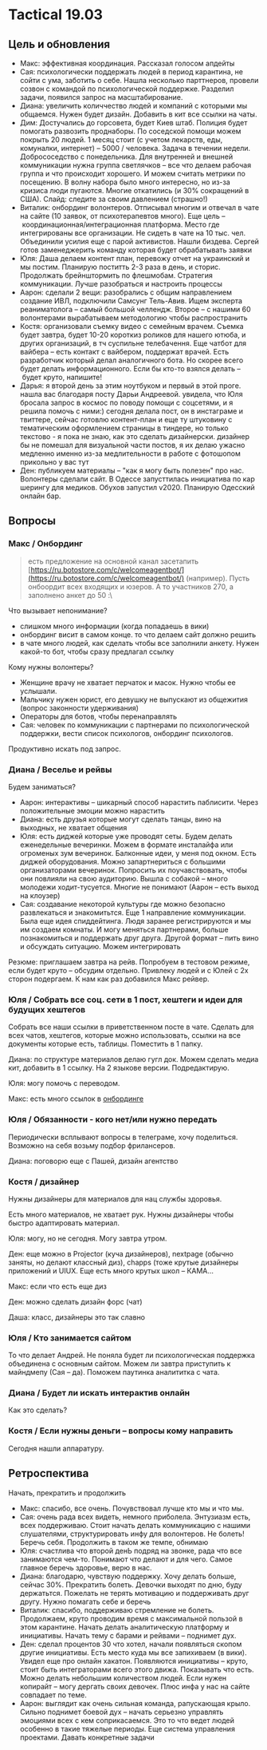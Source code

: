 # Tactical 19.03

## Цель и обновления

* Макс: эффективная координация. Рассказал голосом апдейты
* Сая: психологически поддержать людей в период карантина, не сойти с ума, заботить о себе. Нашла несколько парттнеров, провели созвон с командой по психологической поддержке. Разделил задачи, появился запрос на масштабирование. 
* Диана: увеличить количчество людей и компаний с которыми мы общаемся. Нужен будет дизайн. Добавить в кит все ссылки на чаты. 
* Дим: Достучались до горсовета, будет Киев штаб. Полиция будет помогать развозить проднаборы. По соседской помощи можем покрыть 20 людей. 1 месяц стоит \(с учетом лекарств, еды, комуналки, интернет\) – 5000 / человека. Задача в течении недели. Добрососедство с понедельника. Для внутренней и внешней коммуникации нужна группа светлячков – все что делаем рабочая группа и что происходит хорошего. И можем считать метрики по посещению. В волну набора было много интересно, но из-за кризиса люди пугаются. Многие откатились \(и 30% сокращений в США\). Слайд: следите за своим давлением \(страшно!\)
* Виталик: онбординг волонтеров. Отписывал многим и отвечал в чате на сайте \(10 заявок, от психотерапевтов много\). Еще цель – координационная/интеграционная платформа. Место где интегрированы все организации. Не сидеть в чате на 10 тыс. чел. Объединили усилия еще с парой активистов. Нашли биздева. Сергей готов заменеджерить команду которая будет обрабатывать заявки
* Юля: Даша делаем контент план, перевожу отчет на украинский и мы постим. Планирую поститть 2-3 раза в день, и сторис. Продолжать брейнштормить по флешмобам. Стратегия коммуникации. Лучше разобраться и настроить процессы
* Аарон: сделали 2 вещи: разобрались с общим направлением создание ИВЛ, подключили Самсунг Тель-Авив. Ищем эксперта реаниматолога – самый большой челлендж. Второе – с нашими 60 волонтерами вырабатываем методологию чтобы распространить
* Костя: организовали съемку видео с семейным врачем. Съемка будет завтра, будет 10-20 короткиз роликов для нашего ютюба, и других организаций, в тч суспильне телебачення. Еще чатбот для вайбера – есть контакт с вайбером, поддержат врачей. Есть разработчик который делал аналогичного бота. Но скорее всего будет делать информационного. Если бы кто-то взялся делать – будет круто, напишите!
* Дарья: я второй день за этим ноутбуком и первый в этой проге. нашла вас благодаря посту Дарьи Андреевой. увидела, что Юля бросала запрос в космос по поводу помощи с соцсетями, и я решила помочь с ними:\) сегодня делала пост, он в инстаграме и твиттере, сейчас готовлю контент-план и еще ту штуковину с тематическим оформлением страницы в тиндере, но только текстово - я пока не знаю, как это сделать дизайнерски. дизайнер бы не помешал для визуальной части постов, я их делаю ужасно медленно именно из-за медлительности в работе с фотошопом прикольно у вас тут
* Ден: публикуем материалы – "как я могу быть полезен" про нас. Волонтеры сделали сайт. В Одессе запусттилась инициатива по кар шерингу для медиков. Обухов запустил v2020. Планирую Одесский онлайн бар.

## Вопросы

### Макс / Онбординг

> есть предложение на основной канал засетапить [https://ru.botostore.com/c/welcomeagentbot/](https://ru.botostore.com/c/welcomeagentbot/) \(например\). Пусть онбоордит всех входящих и юзеров. А то участников 270, а заполнено анкет до 50 :\

Что вызывает непонимание?

* слишком много информации \(когда попадаешь в вики\)
* онбординг висит в самом конце. то что делаем сайт должно решить
* в чате много людей, как сделать чтобы все заполнили анкету. Нужен какой-то бот, чтобы сразу предлагал ссылку

Кому нужны волонтеры?

* Женщине врачу не хватает перчаток и масок. Нужно чтобы ее услышали.
* Мальчику нужен юрист, его девушку не выпускают из общежития \(вопрос законности удерживания\)
* Операторы для ботов, чтобы перенаправлять
* Сая: человек по коммуникации с партнерами по психологической поддержки, вести список психологов, онбординг психологов.

Продуктивно искать под запрос.

### Диана / Веселье и рейвы

Будем заниматься?

* Аарон: интерактивы – шикарный способ нарастить паблисити. Через положительные эмоции можно нарастить
* Диана: есть друзья которые могут сделать танцы, вино на выходных, не хватает общения
* Юля: есть диджей которые уже проводят сеты. Будем делать еженедельные вечеринки. Можем в формате инсталайфа или огроменых зум вечеринок. Балконные идеи, у меня под окном. Есть диджей оборудования. Можно запартнериться с большими организаторами вечеринок. Попросить их поучавствовать, чтобы они повлияли на свою аудиторию. Вышла с собакой – много молодежи ходит-тусуется. Многие не понимают \(Аарон – есть выход на клоузер\)
* Сая: создавание некоторой культуры где можно безопасно развлекаться и знакомитьтся. Еще 1 направление коммуникации. Была еще идея спиддейтинга. Людя заранее регистрируются и мы им создаем комнаты. И могу меняться партнерами, больше познакомиться и поддержать друг друга. Другой формат – пить вино и обсуждать ситуацию. Можем интегрировать

Резюме: приглашаем завтра на рейв. Попробуем в тестовом режиме, если будет круто – обсудим отдельно.  Привлеку людей и с Юлей с 2х сторон подергаем. К нам как раз добавился Макс рейвер.

### Юля / Собрать все соц. сети в 1 пост, хештеги и идеи для будущих хештегов

Собрать все наши ссылки в приветственном посте в чате. Сделать для всех чатов, хештегов, которые можно использовать, ссылки на все документы которые есть, таблицы. Поместить в 1 папку.

Диана: по структуре материалов делаю гугл док. Можем сделать медиа кит, добавить в 1 ссылку. На 2 языкове версии. Подредактирую.

Юля: могу помочь с переводом.

Макс: есть много ссылок в [онбординге]()

### Юля / Обязанности - кого нет/или нужно передать

Периодически всплывают вопросы в телеграме, хочу поделиться. Возможно на себя возьму подбор фрилансеров. 

Диана: поговорю еще с Пашей, дизайн агентство

### Костя / дизайнер

Нужны дизайнеры для материалов для нац службы здоровья. 

Есть много материалов, не хватает рук. Нужны дизайнеры чтобы быстро адаптировать материал. 

Юля: могу, но не сегодня. Могу завтра утром.

Ден: еще можно в Projector \(куча дизайнеров\), nextpage \(обычно заняты, но делают классный диз\), chapps \(тоже крутые дизайнеры приложений и UIUX. Еще есть много крутых школ – КАМА... 

Макс: если что есть еще диз

Ден: можно сделать дизайн форс \(чат\)

Даша: класс, дизайнеры это так славно

### Юля / Кто занимается сайтом

То что делает Андрей. Не поняла будет ли психологическая поддержка объединена с основным сайтом. Можем ли завтра приступить к майндмепу \(Сая – да\). Поможем паутинка аналититка с чата.

### Диана / Будет ли искать интерактив онлайн

Как это сделать?

### Костя / Если нужны деньги – вопросы кому направить

Сегодня нашли аппаратуру. 

### 

## Ретроспектива

Начать, прекратить и продолжить

* Макс: спасибо, все очень. Почувствовал лучше кто мы и что мы.
* Сая: очень рада всех видеть, немного приболела. Энтузиазм есть, всех поддерживаю. Стоит начать делать коммуникацию с нашими слушателями, структурировать инфу для волонтеров. Не болеть! Беречь себя. Продолжить в таком же темпе, обнимаю
* Юля: счастлива что второй денЬ подряд на звонке, рада что все занимаются чем-то. Понимают что делают и для чего. Самое главное беречь здоровье, верю в нас.
* Диана: благодарю, чувствую поддержку. Хочу делать больше, сейчас 30%. Прекратить болеть. Девочки выходят по дню, буду держатьтся. Пожелать не терять мотивацию и поддерживать друг другу. Нужно помагать себе и беречь
* Виталик: спасибо, поддерживаю стремление не болеть. Продолжаем, круто проводим время с максимальной пользой в этом карантине. Начать делать аналитическую платформу и инициативы. Начать тему с барами и рейвами – поднимет дух.
* Ден: сделал процентов 30 что хотел, начали появляться скопом другие инициативы. Есть место куда мы все запихиваем \(в вики\). Увидел еще про онлайн хакатон. Появляются инициативы – круто, стоит быть интеграторами всего этого движа. Показывать что есть. Можно делать небольшим количеством людей. Если нужен копирайт – могу дергать своих девочек. Плюс инфа у нас на сайте совпадает по теме.
* Аарон:  выглядит как очень сильная команда, рапускающая крыло. Сильно поднимет боевой дух – начать серьезно управлять эмоциями всех с кем соприкасаемся. Это то что ведет людей особенно в такие тяжелые периоды. Еще система управления проектами. Давать конкретные задачи

